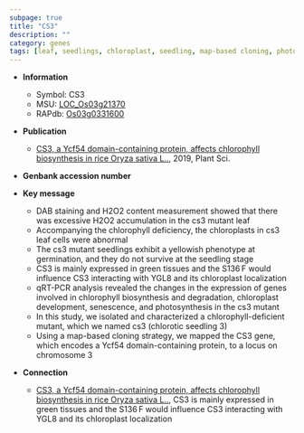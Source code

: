 ```yaml
---
subpage: true
title: "CS3"
description: ""
category: genes
tags: [leaf, seedlings, chloroplast, seedling, map-based cloning, photosynthesis, chloroplast development]
---
```


* **Information**  
    + Symbol: CS3  
    + MSU: [LOC_Os03g21370](http://rice.plantbiology.msu.edu/cgi-bin/ORF_infopage.cgi?orf=LOC_Os03g21370)  
    + RAPdb: [Os03g0331600](http://rapdb.dna.affrc.go.jp/viewer/gbrowse_details/irgsp1?name=Os03g0331600)  

* **Publication**  
    + [CS3, a Ycf54 domain-containing protein, affects chlorophyll biosynthesis in rice Oryza sativa L..](http://www.ncbi.nlm.nih.gov/pubmed?term=CS3,+a+Ycf54+domain-containing+protein,+affects+chlorophyll+biosynthesis+in+rice+Oryza+sativa+L..%5BTitle%5D), 2019, Plant Sci.

* **Genbank accession number**  

* **Key message**  
    + DAB staining and H2O2 content measurement showed that there was excessive H2O2 accumulation in the cs3 mutant leaf
    + Accompanying the chlorophyll deficiency, the chloroplasts in cs3 leaf cells were abnormal
    + The cs3 mutant seedlings exhibit a yellowish phenotype at germination, and they do not survive at the seedling stage
    + CS3 is mainly expressed in green tissues and the S136 F would influence CS3 interacting with YGL8 and its chloroplast localization
    + qRT-PCR analysis revealed the changes in the expression of genes involved in chlorophyll biosynthesis and degradation, chloroplast development, senescence, and photosynthesis in the cs3 mutant
    + In this study, we isolated and characterized a chlorophyll-deficient mutant, which we named cs3 (chlorotic seedling 3)
    + Using a map-based cloning strategy, we mapped the CS3 gene, which encodes a Ycf54 domain-containing protein, to a locus on chromosome 3

* **Connection**  
    + [CS3, a Ycf54 domain-containing protein, affects chlorophyll biosynthesis in rice Oryza sativa L..](http://www.ncbi.nlm.nih.gov/pubmed?term=CS3,+a+Ycf54+domain-containing+protein,+affects+chlorophyll+biosynthesis+in+rice+Oryza+sativa+L..%5BTitle%5D),  CS3 is mainly expressed in green tissues and the S136 F would influence CS3 interacting with YGL8 and its chloroplast localization



